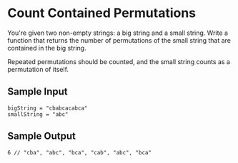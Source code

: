 # Count Contained Permutations

You're given two non-empty strings: a big string and a small string. Write a function that returns the number of permutations of the small string that are contained in the big string.

Repeated permutations should be counted, and the small string counts as a permutation of itself.

## Sample Input

``` 
bigString = "cbabcacabca"
smallString = "abc"
```

## Sample Output

``` 
6 // "cba", "abc", "bca", "cab", "abc", "bca"
```
